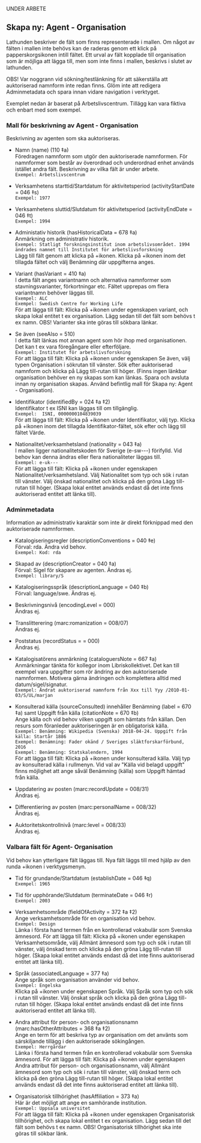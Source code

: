 UNDER ARBETE

## Skapa ny: Agent - Organisation

Lathunden beskriver de fält som finns representerade i mallen. Om något av fälten i mallen inte behövs kan de raderas genom ett klick på papperskorgsikonen intill fältet. Ett urval av fält kopplade till organisation som är möjliga att lägga till, men som inte finns i mallen, beskrivs i slutet av lathunden.

OBS! Var noggrann vid sökning/testlänkning för att säkerställa att auktoriserad namnform inte redan finns. Glöm inte att redigera Adminmetadata och spara innan vidare navigation i verktyget.

Exemplet nedan är baserat på Arbetslivscentrum. Tillägg kan vara fiktiva och enbart med som exempel.

### Mall för beskrivning av Agent - Organisation

Beskrivning av agenten som ska auktoriseras.

* Namn (name) (110 ‡a)
  <br/>Föredragen namnform som utgör den auktoriserade namnformen. För namnformer som består av överordnad och underordnad enhet används istället andra fält. Beskrivning av vilka fält är under arbete.
  <br/>```Exempel: Arbetslivscentrum```

* Verksamhetens starttid/Startdatum för aktivitetsperiod (activityStartDate = 046 ‡s)
  <br/>```Exempel: 1977```
    
* Verksamhetens sluttid/Slutdatum för aktivitetsperiod (activityEndDate = 046 ‡t)
  <br/>```Exempel: 1994``` 
   
* Administativ historik (hasHistoricalData = 678 ‡a)
  <br/>Anmärkning om administrativ historik.
  <br/>```Exempel: Statligt forskningsinstitut inom arbetslivsområdet. 1994 ändrades namnet till Institutet för arbetslivsforskning```
  <br/>Lägg till fält genom att klicka på +ikonen. Klicka på +ikonen inom det tillagda fältet och välj Benämning där uppgifterna anges.
  
* Variant (hasVariant = 410 ‡a)
  <br/>I detta fält anges variantnamn och alternativa namnformer som stavningsvarianter, förkortningar etc. Fältet upprepas om flera variantnamn behöver läggas till.
  <br/>```Exempel: ALC```
  <br/>```Exempel: Swedish Centre for Working Life```
  <br/>För att lägga till fält: Klicka på +ikonen under egenskapen variant, och skapa lokal entitet t ex organisation. Lägg sedan till det fält som behövs t ex namn. OBS! Varianter ska inte göras till sökbara länkar.
  
* Se även (seeAlso = 510)
  <br/>I detta fält länkas mot annan agent som hör ihop med organisationen. Det kan t ex vara föregångare eller efterföljare.
  <br/>```Exempel: Institutet för arbetslivsforskning```
  <br/>För att lägga till fält: Klicka på +ikonen under egenskapen Se även, välj typen Organisation i sökrutan till vänster. Sök efter auktoriserad namnform och klicka på Lägg till-rutan till höger. (Finns ingen länkbar organisation behöver en ny skapas som kan länkas. Spara och avsluta innan ny organisation skapas. Använd befintlig mall för Skapa ny: Agent - Organisation).

* Identifikator (identifiedBy = 024 ‡a ‡2)
  <br/>Identifikator t ex ISNI kan läggas till om tillgänglig. 
  <br/>```Exempel:  ISNI, 0000000104839039```
  <br/>För att lägga till fält: Klicka på +ikonen under Identifikator, välj typ. Klicka på +ikonen inom det tillagda Identifikator-fältet, sök efter och lägg till fältet Värde.
       
* Nationalitet/verksamhetsland (nationality = 043 ‡a)
  <br/>I mallen ligger nationalitetskoden för Sverige (e-sw---) förifylld. Vid behov kan denna ändras eller flera nationaliteter läggas till.
  <br/>```Exempel: e-uk---```
  <br/>För att lägga till fält: Klicka på +ikonen under egenskapen Nationalitet/verksamhetsland. Välj Nationalitet som typ och sök i rutan till vänster. Välj önskad nationalitet och klicka på den gröna Lägg till-rutan till höger. (Skapa lokal entitet används endast då det inte finns auktoriserad entitet att länka till).
  
### Adminmetadata

Information av administrativ karaktär som inte är direkt förknippad med den auktoriserade namnformen.
      
* Katalogiseringsregler (descriptionConventions = 040 ‡e)
 <br/>Förval: rda. Ändra vid behov.
 <br/>```Exempel: Kod: rda```
  
 * Skapad av (descriptionCreator = 040 ‡a)
 <br/>Förval: Sigel för skapare av agenten. Ändras ej.
 <br/>```Exempel: library/S```
  
* Katalogiseringsspråk (descriptionLanguage = 040 ‡b)
 <br/>Förval: language/swe. Ändras ej.
  
* Beskrivningsnivå (encodingLevel = 000)
 <br/>Ändras ej.

* Translitterering (marc:romanization = 008/07)
 <br/>Ändras ej.

* Poststatus (recordStatus = = 000)
  <br/>Ändras ej.

* Katalogisatörens anmärkning (cataloguersNote = 667 ‡a)
  <br/>Anmärkningar tänkta för kollegor inom Libriskollektivet. Det kan till exempel vara uppgifter som rör ändring av den auktoriserade namnformen. Motivera gärna ändringen och komplettera alltid med datum/sigel/signatur.
  <br/>```Exempel: Ändrat auktoriserad namnform från Xxx till Yyy /2010-01-03/S/UL/marjan```
  
* Konsulterad källa (sourceConsulted) innehåller Benämning (label = 670 ‡a) samt Uppgift från källa (citationNote = 670 ‡b)
  <br/>Ange källa och vid behov vilken uppgift som hämtats från källan. Den resurs som föranleder auktoriseringen är en obligatorisk källa.
  <br/>```Exempel: Benämning: Wikipedia (Svenska) 2018-04-24. Uppgift från källa: Startår 1886 ```
  <br/>```Exempel: Benämning: Fader okänd / Sveriges släktforskarförbund, 2016```
  <br/>```Exempel: Benämning: Statskalendern, 1994```
  <br/>För att lägga till fält: Klicka på +ikonen under konsulterad källa. Välj typ av konsulterad källa i rullmenyn. Vid val av "Källa vid belagd uppgift" finns möjlighet att ange såväl Benämning (källa) som Uppgift hämtad från källa.
  
* Uppdatering av posten (marc:recordUpdate = 008/31)
  <br/>Ändras ej.
    
* Differentiering av posten (marc:personalName = 008/32)
  <br/>Ändras ej.

* Auktoritetskontrollnivå (marc:level = 008/33)
  <br/>Ändras ej.
    
  
### Valbara fält för Agent- Organisation
Vid behov kan ytterligare fält läggas till. Nya fält läggs till med hjälp av den runda +ikonen i verktygsmenyn.

* Tid för grundande/Startdatum (establishDate = 046 ‡q)
  <br/>```Exempel: 1965```

* Tid för upphörande/Slutdatum (terminateDate = 046 ‡r)
  <br/>```Exempel: 2003```
  
* Verksamhetsområde (fieldOfActivity = 372 ‡a ‡2)
  <br/>Ange verksamhetsområde för en organisation vid behov.
  <br/>```Exempel: Design```
  <br/>Länka i första hand termen från en kontrollerad vokabulär som Svenska ämnesord. 
För att lägga till fält: Klicka på +ikonen under egenskapen Verksamhetsområde, välj Allmänt ämnesord som typ och sök i rutan till vänster, välj önskad term och klicka på den gröna Lägg till-rutan till höger. (Skapa lokal entitet används endast då det inte finns auktoriserad entitet att länka till).
  
* Språk (associatedLanguage = 377 ‡a)
  <br/>Ange språk som organisation använder vid behov.
  <br/>```Exempel: Engelska```
  <br/>Klicka på +ikonen under egenskapen Språk. Välj Språk som typ och sök i rutan till vänster. Välj önskat språk och klicka på den gröna Lägg till-rutan till höger. (Skapa lokal entitet används endast då det inte finns auktoriserad entitet att länka till).
 
* Andra attribut för person- och organisationsnamn (marc:hasOtherAttributes = 368 ‡a ‡2)
  <br/>Ange en term för att beskriva typ av organisation om det använts som särskiljande tillägg i den auktoriserade sökingången.
  <br/>```Exempel: Herrgårdar```
  <br/>Länka i första hand termen från en kontrollerad vokabulär som Svenska ämnesord. 
För att lägga till fält: Klicka på +ikonen under egenskapen Andra attribut för person- och organisationsnamn, välj Allmänt ämnesord som typ och sök i rutan till vänster, välj önskad term och klicka på den gröna Lägg till-rutan till höger. (Skapa lokal entitet används endast då det inte finns auktoriserad entitet att länka till).

* Organisatorisk tillhörighet (hasAffiliation = 373 ‡a)
  <br/>Här är det möjligt att ange en samhörande institution.
  <br/>```Exempel: Uppsala universitet``` 
  <br/>För att lägga till fält: Klicka på +ikonen under egenskapen Organisatorisk tillhörighet, och skapa lokal entitet t ex organisation. Lägg sedan till det fält som behövs t ex namn. OBS! Organisatorisk tillhörighet ska inte göras till sökbar länk.

 
